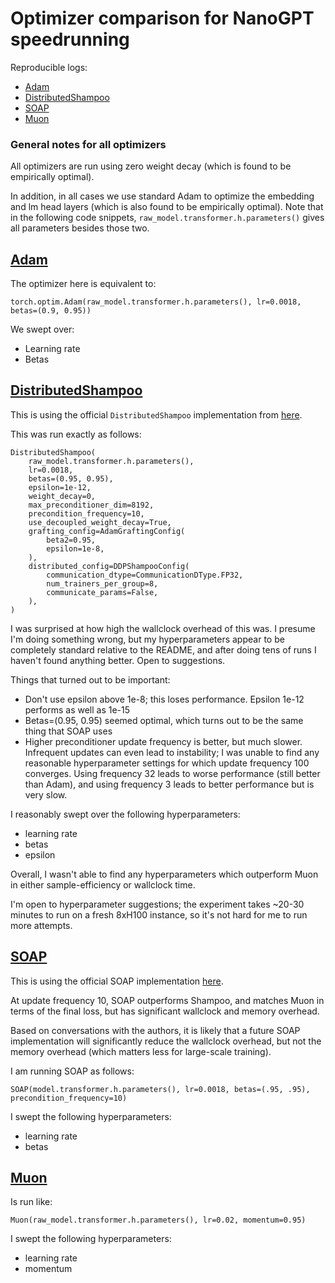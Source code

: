 # Optimizer comparison for NanoGPT speedrunning

Reproducible logs:
* [Adam](95a9fd44-7c13-49c7-b324-3e7d9e23a499.txt)
* [DistributedShampoo](8bfe4e35-c3fc-4b70-a984-3be937b71ff3)
* [SOAP](e21a2838-a0f2-46f2-a247-db0021165682.txt)
* [Muon](8d6193f4-27fc-4e68-899f-af70019a4d54.txt)

### General notes for all optimizers

All optimizers are run using zero weight decay (which is found to be empirically optimal).

In addition, in all cases we use standard Adam to optimize the embedding and lm head layers (which is also found to be empirically optimal).
Note that in the following code snippets, `raw_model.transformer.h.parameters()` gives all parameters besides those two.

## [Adam](95a9fd44-7c13-49c7-b324-3e7d9e23a499.txt)

The optimizer here is equivalent to:
```
torch.optim.Adam(raw_model.transformer.h.parameters(), lr=0.0018, betas=(0.9, 0.95))
```

We swept over:
* Learning rate
* Betas

## [DistributedShampoo](8bfe4e35-c3fc-4b70-a984-3be937b71ff3)

This is using the official `DistributedShampoo` implementation from [here](https://github.com/facebookresearch/optimizers/tree/ad2809a291c01859f68fcabbcb49a2aa75fd7827/distributed_shampoo).

This was run exactly as follows:
```
DistributedShampoo(
    raw_model.transformer.h.parameters(),
    lr=0.0018,
    betas=(0.95, 0.95),
    epsilon=1e-12,
    weight_decay=0,
    max_preconditioner_dim=8192,
    precondition_frequency=10,
    use_decoupled_weight_decay=True,
    grafting_config=AdamGraftingConfig(
        beta2=0.95,
        epsilon=1e-8,
    ),   
    distributed_config=DDPShampooConfig(
        communication_dtype=CommunicationDType.FP32,
        num_trainers_per_group=8,
        communicate_params=False,
    ),   
)
```

I was surprised at how high the wallclock overhead of this was. I presume I'm doing something wrong, but my hyperparameters appear
to be completely standard relative to the README, and after doing tens of runs I haven't found anything better.
Open to suggestions.

Things that turned out to be important:
* Don't use epsilon above 1e-8; this loses performance. Epsilon 1e-12 performs as well as 1e-15
* Betas=(0.95, 0.95) seemed optimal, which turns out to be the same thing that SOAP uses
* Higher preconditioner update frequency is better, but much slower. Infrequent updates can even lead to instability;
I was unable to find any reasonable hyperparameter settings for which update frequency 100 converges.
Using frequency 32 leads to worse performance (still better than Adam), and using frequency 3 leads to better performance
but is very slow.

I reasonably swept over the following hyperparameters:
* learning rate
* betas
* epsilon

Overall, I wasn't able to find any hyperparameters which outperform Muon in either sample-efficiency or wallclock time.

I'm open to hyperparameter suggestions; the experiment takes ~20-30 minutes to run on a fresh 8xH100 instance, so it's not hard for me to run more attempts.

## [SOAP](e21a2838-a0f2-46f2-a247-db0021165682.txt)

This is using the official SOAP implementation [here](https://github.com/nikhilvyas/SOAP/blob/bbce86e890d3b697380f4376acb600c2d6c3d203/soap.py).

At update frequency 10, SOAP outperforms Shampoo, and matches Muon in terms of the final loss, but has significant wallclock and memory overhead.

Based on conversations with the authors, it is likely that a future SOAP implementation will significantly reduce the wallclock overhead, but not the memory overhead (which matters less for large-scale training).

I am running SOAP as follows:
```
SOAP(model.transformer.h.parameters(), lr=0.0018, betas=(.95, .95), precondition_frequency=10)
```

I swept the following hyperparameters:
* learning rate
* betas

## [Muon](8d6193f4-27fc-4e68-899f-af70019a4d54.txt)

Is run like:
```
Muon(raw_model.transformer.h.parameters(), lr=0.02, momentum=0.95)
```

I swept the following hyperparameters:
* learning rate
* momentum

